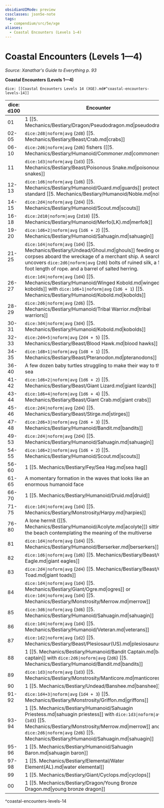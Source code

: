 ```yaml
---
obsidianUIMode: preview
cssclasses: json5e-note
tags:
  - compendium/src/5e/xge
aliases:
  - Coastal Encounters (Levels 1—4)
---
```

# Coastal Encounters (Levels 1—4)
*Source: Xanathar's Guide to Everything p. 93* 

**Coastal Encounters (Levels 1—4)**

`dice: [[Coastal Encounters Levels 14 (XGE).md#^coastal-encounters-levels-14]]`

| dice: d100 | Encounter |
|------------|-----------|
| 01 | 1 [[5. Mechanics/Bestiary/Dragon/Pseudodragon.md\|pseudodragon]] |
| 02-05 | `dice:2d8\|noform\|avg` (`2d8`) [[5. Mechanics/Bestiary/Beast/Crab.md\|crabs]] |
| 06-10 | `dice:2d6\|noform\|avg` (`2d6`) fishers ([[5. Mechanics/Bestiary/Humanoid/Commoner.md\|commoners]]) |
| 11 | `dice:1d3\|noform\|avg` (`1d3`) [[5. Mechanics/Bestiary/Beast/Poisonous Snake.md\|poisonous snakes]] |
| 12-13 | `dice:1d6\|noform\|avg` (`1d6`) [[5. Mechanics/Bestiary/Humanoid/Guard.md\|guards]] protecting a standard [[5. Mechanics/Bestiary/Humanoid/Noble.md\|noble]] |
| 14-15 | `dice:2d4\|noform\|avg` (`2d4`) [[5. Mechanics/Bestiary/Humanoid/Scout.md\|scouts]] |
| 16-18 | `dice:2d10\|noform\|avg` (`2d10`) [[5. Mechanics/Bestiary/Humanoid/Merfo(LK).md\|merfolk]] |
| 19-20 | `dice:1d6+2\|noform\|avg` (`1d6 + 2`) [[5. Mechanics/Bestiary/Humanoid/Sahuagin.md\|sahuagin]] |
| 21-25 | `dice:1d4\|noform\|avg` (`1d4`) [[5. Mechanics/Bestiary/Undead/Ghoul.md\|ghouls]] feeding on corpses aboard the wreckage of a merchant ship. A search uncovers `dice:2d6\|noform\|avg` (`2d6`) bolts of ruined silk, a 50-foot length of rope. and a barrel of salted herring. |
| 26-27 | `dice:1d4\|noform\|avg` (`1d4`) [[5. Mechanics/Bestiary/Humanoid/Winged Kobold.md\|winged kobolds]] with `dice:1d6+1\|noform\|avg` (`1d6 + 1`) [[5. Mechanics/Bestiary/Humanoid/Kobold.md\|kobolds]] |
| 28-29 | `dice:2d6\|noform\|avg` (`2d6`) [[5. Mechanics/Bestiary/Humanoid/Tribal Warrior.md\|tribal warriors]] |
| 30-31 | `dice:3d4\|noform\|avg` (`3d4`) [[5. Mechanics/Bestiary/Humanoid/Kobold.md\|kobolds]] |
| 32-33 | `dice:2d4+5\|noform\|avg` (`2d4 + 5`) [[5. Mechanics/Bestiary/Beast/Blood Hawk.md\|blood hawks]] |
| 34-35 | `dice:1d8+1\|noform\|avg` (`1d8 + 1`) [[5. Mechanics/Bestiary/Beast/Pteranodon.md\|pteranodons]] |
| 36-40 | A few dozen baby turtles struggling to make their way to the sea |
| 41-42 | `dice:1d6+2\|noform\|avg` (`1d6 + 2`) [[5. Mechanics/Bestiary/Beast/Giant Lizard.md\|giant lizards]] |
| 43-44 | `dice:1d6+4\|noform\|avg` (`1d6 + 4`) [[5. Mechanics/Bestiary/Beast/Giant Crab.md\|giant crabs]] |
| 45-46 | `dice:2d4\|noform\|avg` (`2d4`) [[5. Mechanics/Bestiary/Beast/Stirge.md\|stirges]] |
| 47-48 | `dice:2d6+3\|noform\|avg` (`2d6 + 3`) [[5. Mechanics/Bestiary/Humanoid/Bandit.md\|bandits]] |
| 49-53 | `dice:2d4\|noform\|avg` (`2d4`) [[5. Mechanics/Bestiary/Humanoid/Sahuagin.md\|sahuagin]] |
| 54-55 | `dice:1d6+2\|noform\|avg` (`1d6 + 2`) [[5. Mechanics/Bestiary/Humanoid/Scout.md\|scouts]] |
| 56-60 | 1 [[5. Mechanics/Bestiary/Fey/Sea Hag.md\|sea hag]] |
| 61-65 | A momentary formation in the waves that looks like an enormous humanoid face |
| 66-70 | 1 [[5. Mechanics/Bestiary/Humanoid/Druid.md\|druid]] |
| 71-75 | `dice:1d4\|noform\|avg` (`1d4`) [[5. Mechanics/Bestiary/Monstrosity/Harpy.md\|harpies]] |
| 76-80 | A lone hermit ([[5. Mechanics/Bestiary/Humanoid/Acolyte.md\|acolyte]]) sitting on the beach contemplating the meaning of the multiverse |
| 81 | `dice:1d4\|noform\|avg` (`1d4`) [[5. Mechanics/Bestiary/Humanoid/Berserker.md\|berserkers]] |
| 82 | `dice:1d6\|noform\|avg` (`1d6`) [[5. Mechanics/Bestiary/Beast/Giant Eagle.md\|giant eagles]] |
| 83 | `dice:2d4\|noform\|avg` (`2d4`) [[5. Mechanics/Bestiary/Beast/Giant Toad.md\|giant toads]] |
| 84 | `dice:1d4\|noform\|avg` (`1d4`) [[5. Mechanics/Bestiary/Giant/Ogre.md\|ogres]] or `dice:1d4\|noform\|avg` (`1d4`) [[5. Mechanics/Bestiary/Monstrosity/Merrow.md\|merrow]] |
| 85 | `dice:3d6\|noform\|avg` (`3d6`) [[5. Mechanics/Bestiary/Humanoid/Sahuagin.md\|sahuagin]] |
| 86 | `dice:1d4\|noform\|avg` (`1d4`) [[5. Mechanics/Bestiary/Humanoid/Veteran.md\|veterans]] |
| 87 | `dice:1d2\|noform\|avg` (`1d2`) [[5. Mechanics/Bestiary/Beast/Plesiosaur(US).md\|plesiosauruses]] |
| 88 | 1 [[5. Mechanics/Bestiary/Humanoid/Bandit Captain.md\|bandit captain]] with `dice:2d6\|noform\|avg` (`2d6`) [[5. Mechanics/Bestiary/Humanoid/Bandit.md\|bandits]] |
| 89 | `dice:1d3\|noform\|avg` (`1d3`) [[5. Mechanics/Bestiary/Monstrosity/Manticore.md\|manticores]] |
| 90 | 1 [[5. Mechanics/Bestiary/Undead/Banshee.md\|banshee]] |
| 91-92 | `dice:1d4+3\|noform\|avg` (`1d4 + 3`) [[5. Mechanics/Bestiary/Monstrosity/Griffon.md\|griffons]] |
| 93-94 | 1 [[5. Mechanics/Bestiary/Humanoid/Sahuagin Priestess.md\|sahuagin priestess]] with `dice:1d3\|noform\|avg` (`1d3`) [[5. Mechanics/Bestiary/Monstrosity/Merrow.md\|merrow]] and `dice:2d6\|noform\|avg` (`2d6`) [[5. Mechanics/Bestiary/Humanoid/Sahuagin.md\|sahuagin]] |
| 95-96 | 1 [[5. Mechanics/Bestiary/Humanoid/Sahuagin Baron.md\|sahuagin baron]] |
| 97-98 | 1 [[5. Mechanics/Bestiary/Elemental/Water Element(AL).md\|water elemental]] |
| 99 | 1 [[5. Mechanics/Bestiary/Giant/Cyclops.md\|cyclops]] |
| 00 | 1 [[5. Mechanics/Bestiary/Dragon/Young Bronze Dragon.md\|young bronze dragon]] |
^coastal-encounters-levels-14
